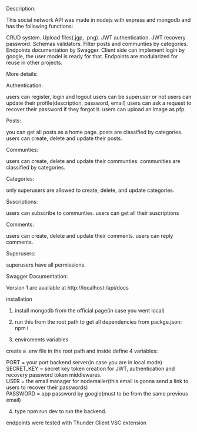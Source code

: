Description:

This social network API was made in nodejs with express and mongodb and has the following functions:


CRUD system.
Upload files(.jgp, .png).
JWT authentication.
JWT recovery password.
Schemas validators.
Filter posts and communties by categories.
Endpoints documentation by Swagger.
Client side can implement login by google, the user model is ready for that.
Endpoints are modularized for reuse in other projects.


More details:

Authentication:

users can register, login and logout
users can be superuser or not
users can update their profile(description, password, email)
users can ask a request to recover their password if they forgot it.
users can upload an image as pfp.


Posts:

you can get all posts as a home page.
posts are classified by categories.
users can create, delete and update their posts.

Communties:

users can create, delete and update their communties.
communities are classified by categories.

Categories:

only superusers are allowed to create, delete, and update categories.

Suscriptions:

users can subscribe to communties.
users can get all their suscriptions

Comments:

users can create, delete and update their comments.
users can reply comments.

Superusers:

superusers have all permissions.

Swagger Documentation:

Version 1 are available at http://localhost:<your-port>/api/docs


installation

1. install mongodb from the official page(in case you went local)

2. run this from the root path to get all dependencies from packge.json:
  npm i

3. enviroments variables

  create a .env file in the root path and inside define 4 variables:
  
  PORT = your port backend server(in case you are in local mode)  
  SECRET_KEY = secret key token creation for JWT, authentication and recovery password token middlewares.  
  USER = the email manager for nodemailer(this email is gonna send a link to users to recover their passwords)  
  PASSWORD = app password by google(must to be from the same previous email)  

4. type npm run dev to run the backend.


endpoints were tested with Thunder Client VSC extension




